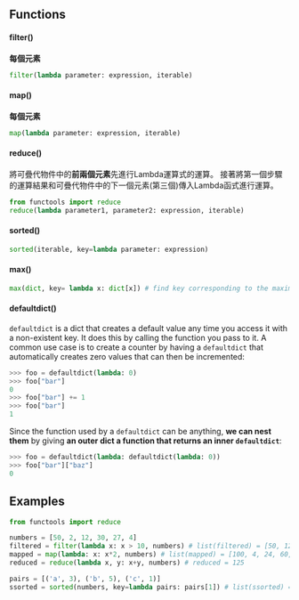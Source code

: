 ## Functions
#### filter()
**每個元素**
```python
filter(lambda parameter: expression, iterable)
```
#### map()
**每個元素**
```python
map(lambda parameter: expression, iterable)
```
#### reduce()
將可疊代物件中的**前兩個元素**先進行Lambda運算式的運算。
接著將第一個步驟的運算結果和可疊代物件中的下一個元素(第三個)傳入Lambda函式進行運算。
```python
from functools import reduce
reduce(lambda parameter1, parameter2: expression, iterable)
```
#### sorted()
```python
sorted(iterable, key=lambda parameter: expression)
```
#### max()
```python
max(dict, key= lambda x: dict[x]) # find key corresponding to the maximum value
```
#### defaultdict()
`defaultdict` is a dict that creates a default value any time you access it with a non-existent key. It does this by calling the function you pass to it. A common use case is to create a counter by having a `defaultdict` that automatically creates zero values that can then be incremented:
```python
>>> foo = defaultdict(lambda: 0)
>>> foo["bar"]
0
>>> foo["bar"] += 1
>>> foo["bar"]
1
```
Since the function used by a `defaultdict` can be anything, **we can nest them** by giving **an outer dict a function that returns an inner `defaultdict`**:
```python
>>> foo = defaultdict(lambda: defaultdict(lambda: 0))
>>> foo["bar"]["baz"]
0
```

## Examples
```python
from functools import reduce

numbers = [50, 2, 12, 30, 27, 4]
filtered = filter(lambda x: x > 10, numbers) # list(filtered) = [50, 12, 30, 27]
mapped = map(lambda: x: x*2, numbers) # list(mapped) = [100, 4, 24, 60, 54, 8]
reduced = reduce(lambda x, y: x+y, numbers) # reduced = 125

pairs = [('a', 3), ('b', 5), ('c', 1)]
ssorted = sorted(numbers, key=lambda pairs: pairs[1]) # list(ssorted) = [('c', 1), ('a', 3), ('b', 5)]
```
